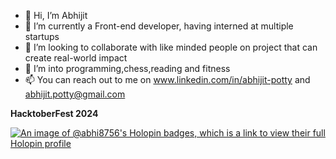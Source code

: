 - 👋 Hi, I’m Abhijit
- 🌱 I’m currently a Front-end developer, having interned at multiple startups 
- 💞️ I’m looking to collaborate with like minded people on project that can create real-world impact
- 👀 I’m into programming,chess,reading and fitness
- 📫 You can reach out to me on www.linkedin.com/in/abhijit-potty and abhijit.potty@gmail.com


**HacktoberFest 2024**

 
  [![An image of @abhi8756's Holopin badges, which is a link to view their full Holopin profile](https://holopin.me/abhi8756)](https://holopin.io/@abhi8756)

<!---
Abhi8756/Abhi8756 is a ✨ special ✨ repository because its `README.md` (this file) appears on your GitHub profile.
You can click the Preview link to take a look at your changes.
--->
